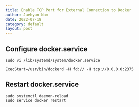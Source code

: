 ```yaml
---
title: Enable TCP Port for External Connection to Docker
author: Jaehyun Nam
date: 2022-07-18
category: default
layout: post
---
```


## Configure docker.service

```
sudo vi /lib/systemd/system/docker.service
```

```
ExecStart=/usr/bin/dockerd -H fd:// -H tcp://0.0.0.0:2375
```

## Restart docker.service

```
sudo systemctl daemon-reload
sudo service docker restart
```

